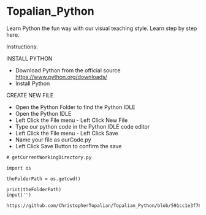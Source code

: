 # Topalian_Python
Learn Python the fun way with our visual teaching style. Learn step by step here.

Instructions:

 INSTALL PYTHON
   * Download Python from the official source https://www.python.org/downloads/
   * Install Python
  
 CREATE NEW FILE
   * Open the Python Folder to find the Python IDLE
   * Open the Python IDLE
   * Left Click the File menu - Left Click New File
   * Type our python code in the Python IDLE code editor
   * Left Click the File menu - Left Click Save
   * Name your file as ourCode.py
   * Left Click Save Button to confirm the save
   
 ```
# getCurrentWorkingDirectory.py

import os

theFolderPath = os.getcwd()

print(theFolderPath)
input('')
```

```
https://github.com/ChristopherTopalian/Topalian_Python/blob/591cc1e3f76deac6dcb49e759b55dfdd813ef178/py_folder_current_001.py
```
